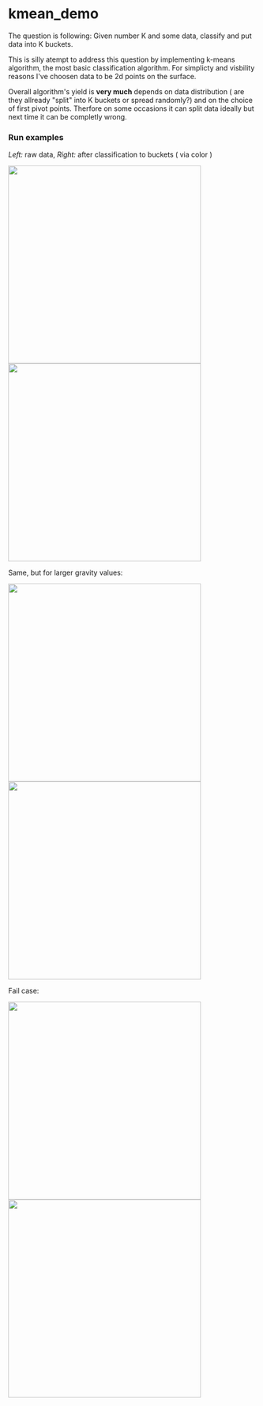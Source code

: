 # kmean_demo
The question is following: Given number K and some data, classify and put data into K buckets.

This is silly atempt to address this question by implementing k-means algorithm, the most basic classification algorithm. For simplicty and visbility reasons I've choosen data to be 2d points on the surface.

Overall algorithm's yield is **very much** depends on data distribution ( are they allready "split" into K buckets or spread randomly?) and on the choice of first pivot points. Therfore on some occasions it can split data ideally but next time it can be completly wrong.


### Run examples

*Left:* raw data, *Right:* after classification to buckets ( via color )

<img src="https://i.ibb.co/WtHJXg6/kmeans3.png" width="390" height="400"> <img src="https://i.ibb.co/4777pTb/kmeans4.png" width="390" height="400">


Same, but for larger gravity values: 

<img src="https://i.ibb.co/QdN6s8s/kmeans-1.png" width="390" height="400"> <img src="https://i.ibb.co/jrXx4YX/kmeans2.png" width="390" height="400">

Fail case: 

<img src="https://i.ibb.co/wd3WdYL/kmeans5.png" width="390" height="400"> <img src="https://i.ibb.co/ssfwrW6/kmeans6.png" width="390" height="400">



